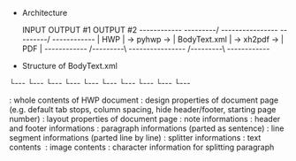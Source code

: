 - Architecture

   INPUT                          OUTPUT #1                        OUTPUT #2
------------    \---------/    ----------------    \---------/    ------------
|   HWP    | ->    pyhwp    -> | BodyText.xml | ->   xh2pdf    -> |   PDF    |
------------    /---------\    ----------------    /---------\    ------------


- Structure of BodyText.xml

<BodyText>
└---<SectionDef>
	└---<PageDef>
	└---<FootnoteShape>
	└---<PageBorderFill>
	└---<Paragraph>
	    └---<LineSeg>
	 	    └---<ColumnsDef>
	 	    └---<Text>
			└---<Image>
	 	    └---<ControlChar>

<BodyText>      : whole contents of HWP document
<SectionDef>    : design properties of document page
                  (e.g. default tab stops, column spacing, hide header/footer, starting page number)
<PageDef>       : layout properties of document page
<FootnoteShape> : note informations
<PageBorderFill>: header and footer informations
<Paragraph>     : paragraph informations (parted as sentence)
<LineSeg>       : line segment informations (parted line by line)
<ColumnsDef>    : splitter informations
<Text>          : text contents
<Image>         : image contents
<ControlChar>   : character information for splitting paragraph
